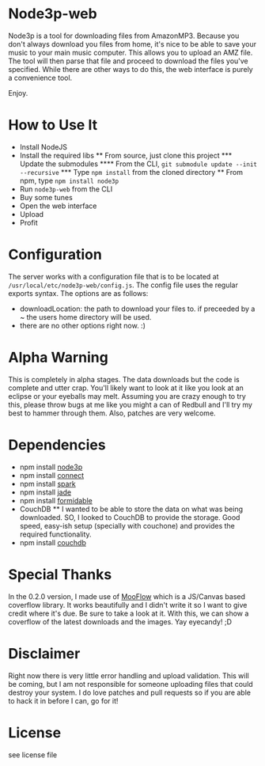 Node3p-web
===============

Node3p is a tool for downloading files from AmazonMP3. Because you don't always download you files from home, it's nice to be able to save your music to your main music computer. This allows you to upload an AMZ file. The tool will then parse that file and proceed to download the files you've specified. While there are other ways to do this, the web interface is purely a convenience tool.

Enjoy.


How to Use It
===============

* Install NodeJS
* Install the required libs
** From source, just clone this project
*** Update the submodules
**** From the CLI, `git submodule update --init --recursive`
*** Type `npm install` from the cloned directory 
** From npm, type `npm install node3p`
* Run `node3p-web` from the CLI
* Buy some tunes
* Open the web interface
* Upload
* Profit


Configuration
==============

The server works with a configuration file that is to be located at `/usr/local/etc/node3p-web/config.js`. The config file uses the regular exports syntax. The options are as follows:

* downloadLocation: the path to download your files to. if preceeded by a ~ the users home directory will be used.
* there are no other options right now. :)

Alpha Warning
==============

This is completely in alpha stages. The data downloads but the code is complete and utter crap. You'll likely want to look at it like you look at an eclipse or your eyeballs may melt. Assuming you are crazy enough to try this, please throw bugs at me like you might a can of Redbull and I'll try my best to hammer through them. Also, patches are very welcome.


Dependencies
==============

* npm install [node3p](http://github.com/ncb000gt/node3p/)
* npm install [connect](http://github.com/senchalabs/connect/)
* npm install [spark](http://github.com/senchalabs/spark/)
* npm install [jade](http://github.com/senchalabs/spark/)
* npm install [formidable](http://github.com/senchalabs/spark/)
* CouchDB
** I wanted to be able to store the data on what was being downloaded. SO, I looked to CouchDB to provide the storage. Good speed, easy-ish setup (specially with couchone) and provides the required functionality.
* npm install [couchdb](http://github.com/felixge/node-couchdb/)


Special Thanks
==============

In the 0.2.0 version, I made use of [MooFlow](http://www.outcut.de/MooFlow/) which is a JS/Canvas based coverflow library. It works beautifully and I didn't write it so I want to give credit where it's due. Be sure to take a look at it. With this, we can show a coverflow of the latest downloads and the images. Yay eyecandy! ;D


Disclaimer
==============

Right now there is very little error handling and upload validation. This will be coming, but I am not responsible for someone uploading files that could destroy your system. I do love patches and pull requests so if you are able to hack it in before I can, go for it!


License
===============

see license file